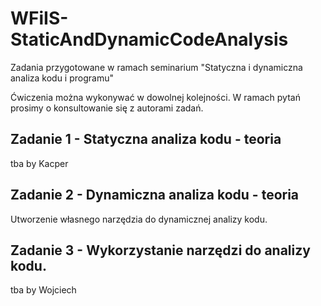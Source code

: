 # WFiIS-StaticAndDynamicCodeAnalysis
Zadania przygotowane w ramach seminarium "Statyczna i dynamiczna analiza kodu i programu"

Ćwiczenia można wykonywać w dowolnej kolejności.
W ramach pytań prosimy o konsultowanie się z autorami zadań.

## Zadanie 1 - Statyczna analiza kodu - teoria
tba by Kacper

## Zadanie 2 - Dynamiczna analiza kodu - teoria
Utworzenie własnego narzędzia do dynamicznej analizy kodu.

## Zadanie 3 - Wykorzystanie narzędzi do analizy kodu.
tba by Wojciech